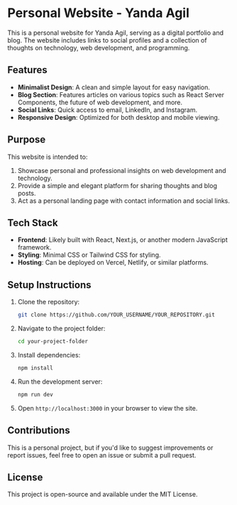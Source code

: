 # Personal Website - Yanda Agil

This is a personal website for Yanda Agil, serving as a digital portfolio and blog. The website includes links to social profiles and a collection of thoughts on technology, web development, and programming.

## Features

- **Minimalist Design**: A clean and simple layout for easy navigation.
- **Blog Section**: Features articles on various topics such as React Server Components, the future of web development, and more.
- **Social Links**: Quick access to email, LinkedIn, and Instagram.
- **Responsive Design**: Optimized for both desktop and mobile viewing.

## Purpose

This website is intended to:

1. Showcase personal and professional insights on web development and technology.
2. Provide a simple and elegant platform for sharing thoughts and blog posts.
3. Act as a personal landing page with contact information and social links.

## Tech Stack

- **Frontend**: Likely built with React, Next.js, or another modern JavaScript framework.
- **Styling**: Minimal CSS or Tailwind CSS for styling.
- **Hosting**: Can be deployed on Vercel, Netlify, or similar platforms.

## Setup Instructions

1. Clone the repository:
   ```bash
   git clone https://github.com/YOUR_USERNAME/YOUR_REPOSITORY.git
   ```
2. Navigate to the project folder:
   ```bash
   cd your-project-folder
   ```
3. Install dependencies:
   ```bash
   npm install
   ```
4. Run the development server:
   ```bash
   npm run dev
   ```
5. Open `http://localhost:3000` in your browser to view the site.

## Contributions

This is a personal project, but if you'd like to suggest improvements or report issues, feel free to open an issue or submit a pull request.

## License

This project is open-source and available under the MIT License.
